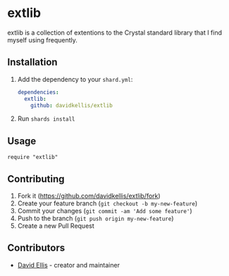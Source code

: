 # extlib

extlib is a collection of extentions to the Crystal standard library that I find myself using frequently.

## Installation

1. Add the dependency to your `shard.yml`:

   ```yaml
   dependencies:
     extlib:
       github: davidkellis/extlib
   ```

2. Run `shards install`

## Usage

```crystal
require "extlib"
```

## Contributing

1. Fork it (<https://github.com/davidkellis/extlib/fork>)
2. Create your feature branch (`git checkout -b my-new-feature`)
3. Commit your changes (`git commit -am 'Add some feature'`)
4. Push to the branch (`git push origin my-new-feature`)
5. Create a new Pull Request

## Contributors

- [David Ellis](https://github.com/davidkellis) - creator and maintainer
